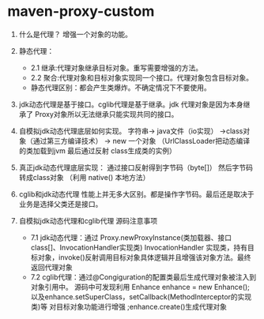 # maven-proxy-custom
1. 什么是代理？ 增强一个对象的功能。  

2. 静态代理：
    - 2.1 继承:代理对象继承目标对象。重写需要增强的方法。
    - 2.2 聚合:代理对象和目标对象实现同一个接口。代理对象包含目标对象。
    - 静态代理区别：都会产生类爆炸。不确定情况下不要使用。

3. jdk动态代理是基于接口。cglib代理是基于继承。jdk 代理对象是因为本身继承了 Proxy对象所以无法继承只能实现共同的接口。

4. 自模拟jdk动态代理底层如何实现。 字符串-> java文件（io实现） ->class对象（通过第三方编译技术）
-> new 一个对象 （UrlClassLoader把动态编译的类加载到jvm 最后通过反射 class生成类的实例）

5. 真正jdk动态代理底层实现： 通过接口反射得到字节码（byte[]） 然后字节码转成class对象 （利用 native() 本地方法）

6. cglib和jdk动态代理 性能上并无多大区别。都是操作字节码。最后还是取决于业务是选择父类还是接口。

7. 自模拟jdk动态代理和cglib代理 源码注意事项
    - 7.1 jdk动态代理：通过 Proxy.newProxyInstance(类加载器、接口class[]、InvocationHandler实现类)
    InvocationHandler 实现类，持有目标对象，invoke()反射调用目标对象具体逻辑并且增强该对象方法。最终返回代理对象
    - 7.2 cglib代理：通过@Congiguration的配置类最后生成代理对象被注入到对象引用中。
    源码中可发现利用 Enhance enhance = new Enhance(); 以及enhance.setSuperClass，setCallback(MethodInterceptor的实现类)等
    对目标对象功能进行增强 ;enhance.create()生成代理对象
    